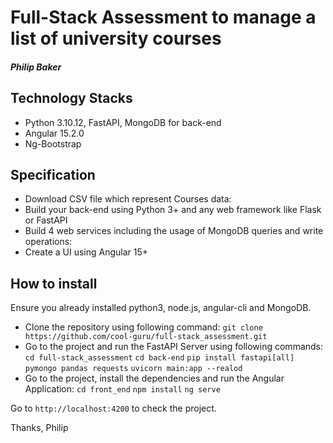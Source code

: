# Full-Stack Assessment to manage a list of university courses
#### _Philip Baker_

## Technology Stacks

- Python 3.10.12, FastAPI, MongoDB for back-end
- Angular 15.2.0
- Ng-Bootstrap

## Specification

- Download CSV file which represent Courses data:
- Build your back-end using Python 3+ and any web framework like Flask or FastAPI
- Build 4 web services including the usage of MongoDB queries and write operations:
- Create a UI using Angular 15+

## How to install
Ensure you already installed python3, node.js, angular-cli and MongoDB.

* Clone the repository using following command:
`git clone https://github.com/cool-guru/full-stack_assessment.git`
* Go to the project and run the FastAPI Server using following commands:
`cd full-stack_assessment`
`cd back-end`
`pip install fastapi[all] pymongo pandas requests`
`uvicorn main:app --realod`
* Go to the project, install the dependencies and run the Angular Application:
`cd front_end`
`npm install`
`ng serve`

Go to `http://localhost:4200` to check the project.

Thanks,
Philip
